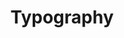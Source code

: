 ---
id: typography
title: Typography
slug: /design/fundamentals/typography
displayed_sidebar: design
---